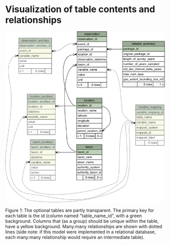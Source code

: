 # Visualization of table contents and relationships

![alt text](https://github.com/EDIorg/ecocomDP/blob/master/model/ecocomDP.png)

Figure 1: The optional tables are partly transparent. The primary key for each table is the id (column named "table_name_id", with a green background. Columns that (as a group) should be unique within the table, have a yellow background. Many:many relationships are shown with dotted lines (side note: if this model were implemented in a relational database, each many:many relationship would require an intermediate table).
